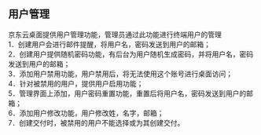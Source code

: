 ## 用户管理
京东云桌面提供用户管理功能，管理员通过此功能进行终端用户的管理<br>
1．创建用户会进行邮件提醒，将用户名，密码发送到用户的邮箱；<br>
2．创建用户提供随机密码功能，有后台为用户随机生成密码，并将用户名，密码发送到用户的邮箱；<br>
3．添加用户禁用功能，用户禁用后，将无法使用这个账号进行桌面访问；<br>
4．针对被禁用的用户，提供用户启用功能；<br>
5．管理界面上添加，用户密码重置功能，重置后将用户名，密码发送到用户的邮箱；<br>
6．添加用户修改功能，用户修改姓，名字，邮箱；<br>
7．创建交付时，被禁用的用户不能选择或为其创建交付。<br>
